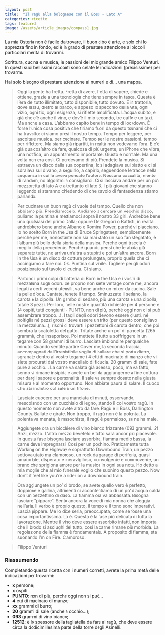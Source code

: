 ```yaml
---
layout: post
title:  "Il ragù alla bolognese con il Boss - Lato A"
categories: ricette
tags: featured
image: /assets/article_images/compass1.jpg
---
```



La mia Osteria non è facile da trovare, il buon cibo è arte, e solo chi lo apprezza fino in fondo, ed è in grado di prestare attenzione ai piccoli particolari merita di trovarmi.

Scrittura, cucina e musica, le passioni del mio grande amico Filippo Venturi. In questi suoi bellissimi racconti sono celate le indicazioni (precisissime) per trovarmi.

Hai solo bisogno di prestare attenzione ai numeri e di... una mappa.




> Oggi la gente ha fretta. Fretta di avere, fretta di sapere, chiede e ottiene, grazie a una tecnologia che tiene sempre in tasca. Questa è l’era del tutto illimitato, tutto disponibile, tutto dovuto. E in trattoria, dove lassù, dietro al banco, è appeso lo specchio della vita, ogni vizio, ogni tic, ogni esigenza, si riflette amplificata. L’acqua subito, e già che c’è anche il vino, e dov’è il mio secondo, tre caffè e un taxi. Ma anche a casa. L’abbiamo capito bene in tempo di lockdown. È forse l’unica cosa positiva che tiriamo fuori da questo tsunami che ci ha travolto: ci siamo presi il nostro tempo. Tempo per leggere, per ascoltare musica, per cucinare. Tempo per le nostre passioni, tempo per riflettere. Ma siamo già ripartiti, in realtà non vedevamo l’ora. E c’è già qualcos’altro da fare, qualcosa di più urgente, un iPhone che vibra, una notifica, un appuntamento importante. Giusto e normale. Ma una volta non era così. Ci perdevamo di più. Prendete la musica. Si estraeva un disco dalla sua copertina, lo si adagiava sul piatto e ci si sdraiava sul divano, a seguirlo, a capirlo, seguendone le tracce nella sequenza in cui le aveva pensate l’autore. Nessuna casualità, niente di random, no algoritmi a consigliarci. Ci si lasciava andare per un po’: mezzoretta di lato A e altrettanto di lato B. I più giovani che stanno leggendo si staranno chiedendo di che cavolo di fantascienza stiamo parlando.

> Per cucinare un buon ragù ci vuole del tempo. Quello che non abbiamo più. Prendiamocelo. Andiamo a cercare un vecchio disco, puliamo la puntina e mettiamoci sopra il nostro 33 giri. Andrebbe bene uno qualsiasi del primo Dalla; oppure De Gregori o Battisti, in realtà andrebbero bene anche Albano e Romina Power, purché vi piacciano. Io ho scelto Born in the Usa di Bruce Springsteen, semplicemente perché per me, nonostante non sia mai stato un suo fan sfegatato, è l’album più bello della storia della musica. Perché ogni traccia è meglio della precedente. Perché quando pensi che le abbia già separate tutte, ne arriva un’altra a stupirti e poi un’altra ancora. Born in the Usa è un disco da cottura prolungata, proprio quella che ci accingiamo a fare noi. Ok. Puntina sul vinile. Tagliere per gli odori posizionato sul tavolo di cucina. Ci siamo. 

> Partono i primi colpi di batteria di Born in the Usa e i vostri di mezzaluna sugli odori. Se proprio non siete vintage come me, ancora legati a certi vecchi utensili, va bene anche un mixer da cucina. Sale la pelle d’oca. Cantate, tenete il tempo. Sminuzzate il sedano, la carota e la cipolla. Un gambo di sedano, più una carota e una cipolla, totale 3 pezzi. Per loro, nelle nostre quantità richieste per 4 persone e (4 ospiti, tutti congiunti - PUNTO, non di più, perché oggi non ci si può assembrare troppo…). I tagli degli odori devono essere giusti, né poltiglia né pezzi grossi: deve essere un trito (per questo consigliavo la mezzaluna…), rischi di trovarti i pezzettoni di carota dentro, che poi sembra la scatoletta del gatto. Tritate anche un po’ di pancetta (265 grammi), che insaporisce. Poi mettete il tutto a soffriggere in un tegame con 58 grammi di burro. Lasciate imbiondire per qualche minuto. Quando sentite partire Cover me, la seconda traccia, accompagnati dall’irresistibile voglia di ballare che si porta dietro, sgranate dentro al vostro tegame i 4 etti di macinato di manzo che vi siete procurati dal vostro macellaio di fiducia. 20 grammi di sale, fate pure a occhio… La carne va salata già adesso, poco, ma va fatto, senno vi rimane insipida e avete un bel da aggiungerne a fine cottura per dargli sapore e personalità. Il sale va sempre dosato nella giusta misura e al momento opportuno. Non abbiate paura di salare. Il cuoco che sta indietro col sale è un fifone.   

> Lasciate cuocere per una manciata di minuti, osservando, mescolando con un cucchiaio di legno, stando lì col vostro ragù. In questo momento non avete altro da fare. Ragù e il Boss, Darlington County. Ballate e girate. Non troppo, il ragù non è la polenta. La polenta va menata, è masochista, il ragù è permaloso, se ne ha male.

> Aggiungete ora un bicchiere di vino bianco frizzante (093 grammi…?) Anzi, mezzo. L’altro mezzo bevetelo e tutto sarà ancor più piacevole. In questa fase bisogna lasciare assorbire, fiamma medio bassa, la carne deve impregnarsi. Così per un pochino. Praticamente tutta Working on the Highway e soprattutto Downbound Train, un pezzo sottovalutato ma clamoroso, un rock da garage di periferia, quasi amatoriale, disperato e meraviglioso, coinvolgente e commovente, un brano che sprigiona amore per la musica in ogni sua nota. Ho detto a mia moglie che al mio funerale voglio che suonino questo pezzo. Now don’t it feel like you’re a rider on a downbound train.

> Ora aggiungete un po’ di brodo, se avete quello vero è perfetto, doppione e gallina, altrimenti ci accontentiamo di un po’ d’acqua calda con un pezzettino di dado. La fiamma ora va abbassata. Bisogna lasciare “pippare”. Sento ancora la voce di mia nonna che aleggia nell’aria. Il verbo è proprio questo, il tempo e il tono sono imperativi. Lascia pippare. Me lo dice seria, preoccupata, come se fosse una cosa importantissima. Lo è. Questa è la fase più delicata di tutta la lavorazione. Mentre il vino deve essere assorbito infatti, non importa che il brodo si asciughi del tutto, così la carne rimane più morbida. La regolazione della fiamma è fondamentale. A proposito di fiamma, sta suonando I’m on Fire. Clamoroso.

>Filippo Venturi

### Riassumendo
Completando questa ricetta con i numeri corretti, avrete la prima metà delle indicazioni per trovarmi:

* **x** persone;
* **x** ospiti 
* **PUNTO**: non di più, perché oggi non si può…
* **4** etti di macinato di manzo;
* **xx** grammi di burro;
* **20** grammi di sale (anche a occhio…);
* **093** grammi di vino bianco;
* **12512**: è lo spessore della tagliatella da fare al ragù, che deve essere circa la dodicimillesima parte della torre degli Asinelli.
